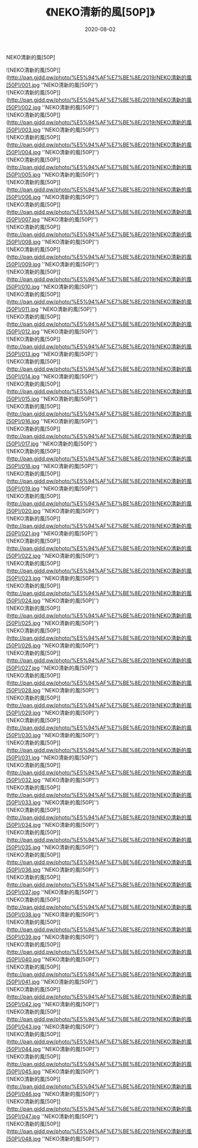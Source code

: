 ﻿---
layout: post
title:  《NEKO清新的風[50P]》
date:   2020-08-02
img: http://pan.gjdd.pw/photo/%E5%94%AF%E7%BE%8E/2019/NEKO清新的風[50P]/000.jpg
categories: [美女, 清纯, 唯美]
---

NEKO清新的風[50P]

![NEKO清新的風[50P]](http://pan.gjdd.pw/photo/%E5%94%AF%E7%BE%8E/2019/NEKO清新的風[50P]/001.jpg ''NEKO清新的風[50P]'') <br>
![NEKO清新的風[50P]](http://pan.gjdd.pw/photo/%E5%94%AF%E7%BE%8E/2019/NEKO清新的風[50P]/002.jpg ''NEKO清新的風[50P]'') <br>
![NEKO清新的風[50P]](http://pan.gjdd.pw/photo/%E5%94%AF%E7%BE%8E/2019/NEKO清新的風[50P]/003.jpg ''NEKO清新的風[50P]'') <br>
![NEKO清新的風[50P]](http://pan.gjdd.pw/photo/%E5%94%AF%E7%BE%8E/2019/NEKO清新的風[50P]/004.jpg ''NEKO清新的風[50P]'') <br>
![NEKO清新的風[50P]](http://pan.gjdd.pw/photo/%E5%94%AF%E7%BE%8E/2019/NEKO清新的風[50P]/005.jpg ''NEKO清新的風[50P]'') <br>
![NEKO清新的風[50P]](http://pan.gjdd.pw/photo/%E5%94%AF%E7%BE%8E/2019/NEKO清新的風[50P]/006.jpg ''NEKO清新的風[50P]'') <br>
![NEKO清新的風[50P]](http://pan.gjdd.pw/photo/%E5%94%AF%E7%BE%8E/2019/NEKO清新的風[50P]/007.jpg ''NEKO清新的風[50P]'') <br>
![NEKO清新的風[50P]](http://pan.gjdd.pw/photo/%E5%94%AF%E7%BE%8E/2019/NEKO清新的風[50P]/008.jpg ''NEKO清新的風[50P]'') <br>
![NEKO清新的風[50P]](http://pan.gjdd.pw/photo/%E5%94%AF%E7%BE%8E/2019/NEKO清新的風[50P]/009.jpg ''NEKO清新的風[50P]'') <br>
![NEKO清新的風[50P]](http://pan.gjdd.pw/photo/%E5%94%AF%E7%BE%8E/2019/NEKO清新的風[50P]/010.jpg ''NEKO清新的風[50P]'') <br>
![NEKO清新的風[50P]](http://pan.gjdd.pw/photo/%E5%94%AF%E7%BE%8E/2019/NEKO清新的風[50P]/011.jpg ''NEKO清新的風[50P]'') <br>
![NEKO清新的風[50P]](http://pan.gjdd.pw/photo/%E5%94%AF%E7%BE%8E/2019/NEKO清新的風[50P]/012.jpg ''NEKO清新的風[50P]'') <br>
![NEKO清新的風[50P]](http://pan.gjdd.pw/photo/%E5%94%AF%E7%BE%8E/2019/NEKO清新的風[50P]/013.jpg ''NEKO清新的風[50P]'') <br>
![NEKO清新的風[50P]](http://pan.gjdd.pw/photo/%E5%94%AF%E7%BE%8E/2019/NEKO清新的風[50P]/014.jpg ''NEKO清新的風[50P]'') <br>
![NEKO清新的風[50P]](http://pan.gjdd.pw/photo/%E5%94%AF%E7%BE%8E/2019/NEKO清新的風[50P]/015.jpg ''NEKO清新的風[50P]'') <br>
![NEKO清新的風[50P]](http://pan.gjdd.pw/photo/%E5%94%AF%E7%BE%8E/2019/NEKO清新的風[50P]/016.jpg ''NEKO清新的風[50P]'') <br>
![NEKO清新的風[50P]](http://pan.gjdd.pw/photo/%E5%94%AF%E7%BE%8E/2019/NEKO清新的風[50P]/017.jpg ''NEKO清新的風[50P]'') <br>
![NEKO清新的風[50P]](http://pan.gjdd.pw/photo/%E5%94%AF%E7%BE%8E/2019/NEKO清新的風[50P]/018.jpg ''NEKO清新的風[50P]'') <br>
![NEKO清新的風[50P]](http://pan.gjdd.pw/photo/%E5%94%AF%E7%BE%8E/2019/NEKO清新的風[50P]/019.jpg ''NEKO清新的風[50P]'') <br>
![NEKO清新的風[50P]](http://pan.gjdd.pw/photo/%E5%94%AF%E7%BE%8E/2019/NEKO清新的風[50P]/020.jpg ''NEKO清新的風[50P]'') <br>
![NEKO清新的風[50P]](http://pan.gjdd.pw/photo/%E5%94%AF%E7%BE%8E/2019/NEKO清新的風[50P]/021.jpg ''NEKO清新的風[50P]'') <br>
![NEKO清新的風[50P]](http://pan.gjdd.pw/photo/%E5%94%AF%E7%BE%8E/2019/NEKO清新的風[50P]/022.jpg ''NEKO清新的風[50P]'') <br>
![NEKO清新的風[50P]](http://pan.gjdd.pw/photo/%E5%94%AF%E7%BE%8E/2019/NEKO清新的風[50P]/023.jpg ''NEKO清新的風[50P]'') <br>
![NEKO清新的風[50P]](http://pan.gjdd.pw/photo/%E5%94%AF%E7%BE%8E/2019/NEKO清新的風[50P]/024.jpg ''NEKO清新的風[50P]'') <br>
![NEKO清新的風[50P]](http://pan.gjdd.pw/photo/%E5%94%AF%E7%BE%8E/2019/NEKO清新的風[50P]/025.jpg ''NEKO清新的風[50P]'') <br>
![NEKO清新的風[50P]](http://pan.gjdd.pw/photo/%E5%94%AF%E7%BE%8E/2019/NEKO清新的風[50P]/026.jpg ''NEKO清新的風[50P]'') <br>
![NEKO清新的風[50P]](http://pan.gjdd.pw/photo/%E5%94%AF%E7%BE%8E/2019/NEKO清新的風[50P]/027.jpg ''NEKO清新的風[50P]'') <br>
![NEKO清新的風[50P]](http://pan.gjdd.pw/photo/%E5%94%AF%E7%BE%8E/2019/NEKO清新的風[50P]/028.jpg ''NEKO清新的風[50P]'') <br>
![NEKO清新的風[50P]](http://pan.gjdd.pw/photo/%E5%94%AF%E7%BE%8E/2019/NEKO清新的風[50P]/029.jpg ''NEKO清新的風[50P]'') <br>
![NEKO清新的風[50P]](http://pan.gjdd.pw/photo/%E5%94%AF%E7%BE%8E/2019/NEKO清新的風[50P]/030.jpg ''NEKO清新的風[50P]'') <br>
![NEKO清新的風[50P]](http://pan.gjdd.pw/photo/%E5%94%AF%E7%BE%8E/2019/NEKO清新的風[50P]/031.jpg ''NEKO清新的風[50P]'') <br>
![NEKO清新的風[50P]](http://pan.gjdd.pw/photo/%E5%94%AF%E7%BE%8E/2019/NEKO清新的風[50P]/032.jpg ''NEKO清新的風[50P]'') <br>
![NEKO清新的風[50P]](http://pan.gjdd.pw/photo/%E5%94%AF%E7%BE%8E/2019/NEKO清新的風[50P]/033.jpg ''NEKO清新的風[50P]'') <br>
![NEKO清新的風[50P]](http://pan.gjdd.pw/photo/%E5%94%AF%E7%BE%8E/2019/NEKO清新的風[50P]/034.jpg ''NEKO清新的風[50P]'') <br>
![NEKO清新的風[50P]](http://pan.gjdd.pw/photo/%E5%94%AF%E7%BE%8E/2019/NEKO清新的風[50P]/035.jpg ''NEKO清新的風[50P]'') <br>
![NEKO清新的風[50P]](http://pan.gjdd.pw/photo/%E5%94%AF%E7%BE%8E/2019/NEKO清新的風[50P]/036.jpg ''NEKO清新的風[50P]'') <br>
![NEKO清新的風[50P]](http://pan.gjdd.pw/photo/%E5%94%AF%E7%BE%8E/2019/NEKO清新的風[50P]/037.jpg ''NEKO清新的風[50P]'') <br>
![NEKO清新的風[50P]](http://pan.gjdd.pw/photo/%E5%94%AF%E7%BE%8E/2019/NEKO清新的風[50P]/038.jpg ''NEKO清新的風[50P]'') <br>
![NEKO清新的風[50P]](http://pan.gjdd.pw/photo/%E5%94%AF%E7%BE%8E/2019/NEKO清新的風[50P]/039.jpg ''NEKO清新的風[50P]'') <br>
![NEKO清新的風[50P]](http://pan.gjdd.pw/photo/%E5%94%AF%E7%BE%8E/2019/NEKO清新的風[50P]/040.jpg ''NEKO清新的風[50P]'') <br>
![NEKO清新的風[50P]](http://pan.gjdd.pw/photo/%E5%94%AF%E7%BE%8E/2019/NEKO清新的風[50P]/041.jpg ''NEKO清新的風[50P]'') <br>
![NEKO清新的風[50P]](http://pan.gjdd.pw/photo/%E5%94%AF%E7%BE%8E/2019/NEKO清新的風[50P]/042.jpg ''NEKO清新的風[50P]'') <br>
![NEKO清新的風[50P]](http://pan.gjdd.pw/photo/%E5%94%AF%E7%BE%8E/2019/NEKO清新的風[50P]/043.jpg ''NEKO清新的風[50P]'') <br>
![NEKO清新的風[50P]](http://pan.gjdd.pw/photo/%E5%94%AF%E7%BE%8E/2019/NEKO清新的風[50P]/044.jpg ''NEKO清新的風[50P]'') <br>
![NEKO清新的風[50P]](http://pan.gjdd.pw/photo/%E5%94%AF%E7%BE%8E/2019/NEKO清新的風[50P]/045.jpg ''NEKO清新的風[50P]'') <br>
![NEKO清新的風[50P]](http://pan.gjdd.pw/photo/%E5%94%AF%E7%BE%8E/2019/NEKO清新的風[50P]/046.jpg ''NEKO清新的風[50P]'') <br>
![NEKO清新的風[50P]](http://pan.gjdd.pw/photo/%E5%94%AF%E7%BE%8E/2019/NEKO清新的風[50P]/047.jpg ''NEKO清新的風[50P]'') <br>
![NEKO清新的風[50P]](http://pan.gjdd.pw/photo/%E5%94%AF%E7%BE%8E/2019/NEKO清新的風[50P]/048.jpg ''NEKO清新的風[50P]'') <br>
